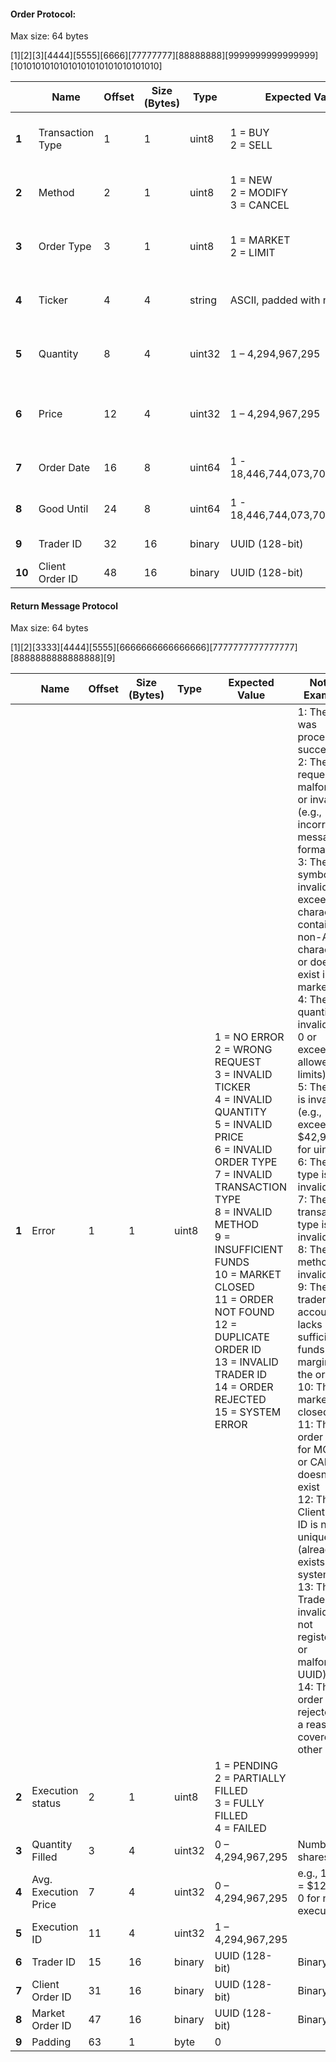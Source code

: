 #### Order Protocol:

Max size: 64 bytes

[1][2][3][4444][5555][6666][77777777][88888888][9999999999999999][10101010101010101010101010101010]

|        | Name             | Offset | Size (Bytes) | Type   | Expected Value                            | Notes / Examples                                    |
| ------ | ---------------- | ------ | ------------ | ------ | ----------------------------------------- | --------------------------------------------------- |
| **1**  | Transaction Type | 1      | 1            | uint8  | 1 = BUY <br/> 2 = SELL                    | Buy or sell order (0 is invalid)                    |
| **2**  | Method           | 2      | 1            | uint8  | 1 = NEW <br/> 2 = MODIFY <br/> 3 = CANCEL | Defines message type (0 is invalid)                 |
| **3**  | Order Type       | 3      | 1            | uint8  | 1 = MARKET <br/> 2 = LIMIT                | Market or limit order (0 is invalid)                |
| **4**  | Ticker           | 4      | 4            | string | ASCII, padded with nulls                  | "XYZQ" <br/> "XYZ\0" <br/> "XY\0\0" <br/> "X\0\0\0" |
| **5**  | Quantity         | 8      | 4            | uint32 | 1 – 4,294,967,295                         | Number of shares (must be > 0)                      |
| **6**  | Price            | 12     | 4            | uint32 | 1 – 4,294,967,295                         | int in cents, e.g., 12,345 = $123.45                |
| **7**  | Order Date       | 16     | 8            | uint64 | 1 - 18,446,744,073,709,551,615            | Unix epoch (ms)                                     |
| **8**  | Good Until       | 24     | 8            | uint64 | 1 - 18,446,744,073,709,551,615            | Unix epoch (ms)                                     |
| **9**  | Trader ID        | 32     | 16           | binary | UUID (128-bit)                            | Binary UUID                                         |
| **10** | Client Order ID  | 48     | 16           | binary | UUID (128-bit)                            | Binary UUID                                         |

#### Return Message Protocol

Max size: 64 bytes

[1][2][3333][4444][5555][6666666666666666][7777777777777777][8888888888888888][9]

|       | Name                 | Offset | Size (Bytes) | Type   | Expected Value                                                                                                                                                                                                                                                                                                                                                                                                | Notes / Examples                                                                                                                                                                                                                                                                                                                                                                                                                                                                                                                                                                                                                                                                                                                                                                                                                                                                                                       |
| ----- | -------------------- | ------ | ------------ | ------ | ------------------------------------------------------------------------------------------------------------------------------------------------------------------------------------------------------------------------------------------------------------------------------------------------------------------------------------------------------------------------------------------------------------- | ---------------------------------------------------------------------------------------------------------------------------------------------------------------------------------------------------------------------------------------------------------------------------------------------------------------------------------------------------------------------------------------------------------------------------------------------------------------------------------------------------------------------------------------------------------------------------------------------------------------------------------------------------------------------------------------------------------------------------------------------------------------------------------------------------------------------------------------------------------------------------------------------------------------------- |
| **1** | Error                | 1      | 1            | uint8  | 1 = NO ERROR <br/> 2 = WRONG REQUEST <br/> 3 = INVALID TICKER <br/> 4 = INVALID QUANTITY <br/> 5 = INVALID PRICE <br/> 6 = INVALID ORDER TYPE <br/> 7 = INVALID TRANSACTION TYPE <br/> 8 = INVALID METHOD <br/> 9 = INSUFFICIENT FUNDS <br/> 10 = MARKET CLOSED <br/> 11 = ORDER NOT FOUND <br/> 12 = DUPLICATE ORDER ID <br/> 13 = INVALID TRADER ID <br/> 14 = ORDER REJECTED <br/> 15 = SYSTEM ERROR <br/> | 1: The order was processed successfully <br/> 2: The request is malformed or invalid (e.g., incorrect message format) <br/> 3: The ticker symbol is invalid (e.g., exceeds 4 characters, contains non-ASCII characters, or doesn’t exist in the market) <br/> 4: The quantity is invalid (e.g., 0 or exceeds allowed limits) <br/> 5: The price is invalid (e.g., exceeds $42,949.67 for uint32) <br/> 6: The order type is invalid <br/> 7: The transaction type is invalid <br/> 8: The method is invalid <br/> 9: The trader’s account lacks sufficient funds or margin for the order <br/> 10: The market is closed <br/> 11: The order (e.g., for MODIFY or CANCEL) doesn’t exist <br/> 12: The Client Order ID is not unique (already exists in the system) <br/> 13: The Trader ID is invalid (e.g., not registered or malformed UUID) <br/> 14: The order was rejected for a reason not covered by other codes |
| **2** | Execution status     | 2      | 1            | uint8  | 1 = PENDING <br/> 2 = PARTIALLY FILLED <br/> 3 = FULLY FILLED <br/> 4 = FAILED                                                                                                                                                                                                                                                                                                                                |                                                                                                                                                                                                                                                                                                                                                                                                                                                                                                                                                                                                                                                                                                                                                                                                                                                                                                                        |
| **3** | Quantity Filled      | 3      | 4            | uint32 | 0 – 4,294,967,295                                                                                                                                                                                                                                                                                                                                                                                             | Number of shares filled                                                                                                                                                                                                                                                                                                                                                                                                                                                                                                                                                                                                                                                                                                                                                                                                                                                                                                |
| **4** | Avg. Execution Price | 7      | 4            | uint32 | 0 – 4,294,967,295                                                                                                                                                                                                                                                                                                                                                                                             | e.g., 12,345 = $123.45, 0 for non-executed                                                                                                                                                                                                                                                                                                                                                                                                                                                                                                                                                                                                                                                                                                                                                                                                                                                                             |
| **5** | Execution ID         | 11     | 4            | uint32 | 1 – 4,294,967,295                                                                                                                                                                                                                                                                                                                                                                                             |                                                                                                                                                                                                                                                                                                                                                                                                                                                                                                                                                                                                                                                                                                                                                                                                                                                                                                                        |
| **6** | Trader ID            | 15     | 16           | binary | UUID (128-bit)                                                                                                                                                                                                                                                                                                                                                                                                | Binary UUID                                                                                                                                                                                                                                                                                                                                                                                                                                                                                                                                                                                                                                                                                                                                                                                                                                                                                                            |
| **7** | Client Order ID      | 31     | 16           | binary | UUID (128-bit)                                                                                                                                                                                                                                                                                                                                                                                                | Binary UUID                                                                                                                                                                                                                                                                                                                                                                                                                                                                                                                                                                                                                                                                                                                                                                                                                                                                                                            |
| **8** | Market Order ID      | 47     | 16           | binary | UUID (128-bit)                                                                                                                                                                                                                                                                                                                                                                                                | Binary UUID                                                                                                                                                                                                                                                                                                                                                                                                                                                                                                                                                                                                                                                                                                                                                                                                                                                                                                            |
| **9** | Padding              | 63     | 1            | byte   | 0                                                                                                                                                                                                                                                                                                                                                                                                             |                                                                                                                                                                                                                                                                                                                                                                                                                                                                                                                                                                                                                                                                                                                                                                                                                                                                                                                        |
